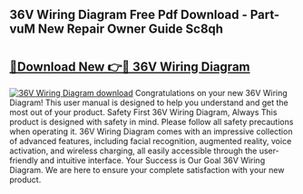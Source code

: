 ## 36V Wiring Diagram Free Pdf Download - Part-vuM New Repair Owner Guide Sc8qh

# <h2><a href="http://dfr85d.blite.top/?on=36V+Wiring+Diagram">🔗Download New 👉🔴 36V Wiring Diagram</a></h2>

[![36V Wiring Diagram download](https://i.imgur.com/lujVjoI.png)](http://dfr85d.blite.top/?on=36V+Wiring+Diagram)
Congratulations on your new 36V Wiring Diagram! This user manual is designed to help you understand and get the most out of your product. Safety First 36V Wiring Diagram, Always This product is designed with safety in mind. Please follow all safety precautions when operating it. 36V Wiring Diagram comes with an impressive collection of advanced features, including facial recognition, augmented reality, voice activation, and wireless charging, all easily accessible through the user-friendly and intuitive interface. Your Success is Our Goal 36V Wiring Diagram. We are here to ensure your complete satisfaction with your new product.
